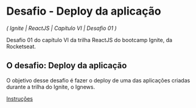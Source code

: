 # Desafio - Deploy da aplicação

_( Ignite | ReactJS | Capítulo VI | Desafio 01 )_

Desafio 01 do capítulo VI da trilha ReactJS do bootcamp Ignite, da Rocketseat.

## O desafio: Deploy da aplicação

O objetivo desse desafio é fazer o deploy de uma das aplicações criadas durante a trilha do Ignite, o Ignews.

[Instruções](https://www.notion.so/Desafio-01-Deploy-do-Ignews-fa97bd61c2b5449195b66a57b0cbf4a8)
